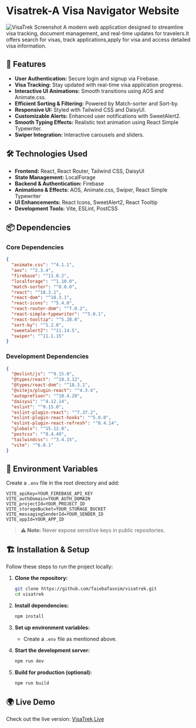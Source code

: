 # Visatrek-A Visa Navigator Website


![VisaTrek Screenshot](https://i.ibb.co.com/39PP2YZj/Screenshot-306.png)
A modern web application designed to streamline visa tracking, document management, and real-time updates for travelers.It offers search for visas, track applications,apply for visa and access detailed visa information.

## 🚀 Features

- **User Authentication:** Secure login and signup via Firebase.
- **Visa Tracking:** Stay updated with real-time visa application progress.
- **Interactive UI Animations:** Smooth transitions using AOS and Animate.css.
- **Efficient Sorting & Filtering:** Powered by Match-sorter and Sort-by.
- **Responsive UI:** Styled with Tailwind CSS and DaisyUI.
- **Customizable Alerts:** Enhanced user notifications with SweetAlert2.
- **Smooth Typing Effects:** Realistic text animation using React Simple Typewriter.
- **Swiper Integration:** Interactive carousels and sliders.

## 🛠️ Technologies Used

- **Frontend:** React, React Router, Tailwind CSS, DaisyUI  
- **State Management:** LocalForage  
- **Backend & Authentication:** Firebase  
- **Animations & Effects:** AOS, Animate.css, Swiper, React Simple Typewriter  
- **UI Enhancements:** React Icons, SweetAlert2, React Tooltip  
- **Development Tools:** Vite, ESLint, PostCSS  

## 📦 Dependencies

### Core Dependencies
```json
{
  "animate.css": "^4.1.1",
  "aos": "^2.3.4",
  "firebase": "^11.0.2",
  "localforage": "^1.10.0",
  "match-sorter": "^8.0.0",
  "react": "^18.3.1",
  "react-dom": "^18.3.1",
  "react-icons": "^5.4.0",
  "react-router-dom": "^7.0.2",
  "react-simple-typewriter": "^5.0.1",
  "react-tooltip": "^5.28.0",
  "sort-by": "^1.2.0",
  "sweetalert2": "^11.14.5",
  "swiper": "^11.1.15"
}
```

### Development Dependencies
```json
{
  "@eslint/js": "^9.15.0",
  "@types/react": "^18.3.12",
  "@types/react-dom": "^18.3.1",
  "@vitejs/plugin-react": "^4.3.4",
  "autoprefixer": "^10.4.20",
  "daisyui": "^4.12.14",
  "eslint": "^9.15.0",
  "eslint-plugin-react": "^7.37.2",
  "eslint-plugin-react-hooks": "^5.0.0",
  "eslint-plugin-react-refresh": "^0.4.14",
  "globals": "^15.12.0",
  "postcss": "^8.4.49",
  "tailwindcss": "^3.4.15",
  "vite": "^6.0.1"
}
```

## 📌 Environment Variables

Create a `.env` file in the root directory and add:

```plaintext
VITE_apiKey=YOUR_FIREBASE_API_KEY
VITE_authDomain=YOUR_AUTH_DOMAIN
VITE_projectId=YOUR_PROJECT_ID
VITE_storageBucket=YOUR_STORAGE_BUCKET
VITE_messagingSenderId=YOUR_SENDER_ID
VITE_appId=YOUR_APP_ID
```

> **⚠️ Note:** Never expose sensitive keys in public repositories.

## 🏗️ Installation & Setup

Follow these steps to run the project locally:

1. **Clone the repository:**
   ```sh
   git clone https://github.com/TaiebaTasnim/visatrek.git
   cd visatrek
   ```

2. **Install dependencies:**
   ```sh
   npm install
   ```

3. **Set up environment variables:**
   - Create a `.env` file as mentioned above.

4. **Start the development server:**
   ```sh
   npm run dev
   ```

5. **Build for production (optional):**
   ```sh
   npm run build
   ```

## 🌍 Live Demo

Check out the live version: [VisaTrek Live](https://visatrek-fcf97.web.app) <!-- Replace with actual URL -->




